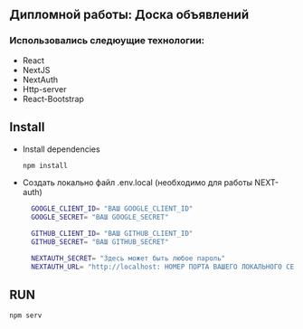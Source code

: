## Дипломной работы: Доска объявлений

### Использовались следюущие технологии:
- React
- NextJS
- NextAuth
- Http-server
- React-Bootstrap

## Install
- Install dependencies
  ```bash
  npm install
  ```
- Создать локально файл .env.local (необходимо для работы NEXT-auth)
  ```bash
    GOOGLE_CLIENT_ID= "ВАШ GOOGLE_CLIENT_ID"
    GOOGLE_SECRET= "ВАШ GOOGLE_SECRET"

    GITHUB_CLIENT_ID= "ВАШ GITHUB_CLIENT_ID"
    GITHUB_SECRET= "ВАШ GITHUB_SECRET"

    NEXTAUTH_SECRET= "Здесь может быть любое пароль"
    NEXTAUTH_URL= "http://localhost: НОМЕР ПОРТА ВАШЕГО ЛОКАЛЬНОГО СЕРВЕРА"
  ```

## RUN
  ```bash
  npm serv
  ```


